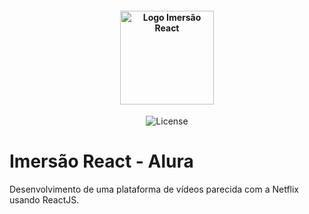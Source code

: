 <h4 align='center'>
    <img src='./src/assets/img/ImersaoReact.svg' alt='Logo Imersão React' width='150px'>
</h4>
<p align='center'>
    <img alt="License" src="https://img.shields.io/badge/license-MIT-red">
</p>

# Imersão React - Alura

Desenvolvimento de uma plataforma de vídeos parecida com a Netflix usando ReactJS.
